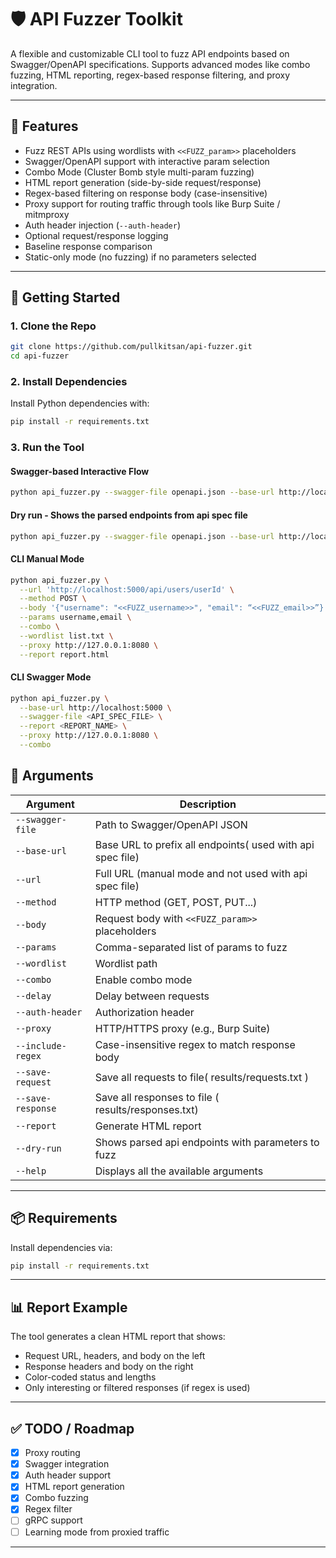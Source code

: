 # 🛡️ API Fuzzer Toolkit

A flexible and customizable CLI tool to fuzz API endpoints based on Swagger/OpenAPI specifications. Supports advanced modes like combo fuzzing, HTML reporting, regex-based response filtering, and proxy integration.

---

## 🔧 Features

- Fuzz REST APIs using wordlists with `<<FUZZ_param>>` placeholders
- Swagger/OpenAPI support with interactive param selection
- Combo Mode (Cluster Bomb style multi-param fuzzing)
- HTML report generation (side-by-side request/response)
- Regex-based filtering on response body (case-insensitive)
- Proxy support for routing traffic through tools like Burp Suite / mitmproxy
- Auth header injection (`--auth-header`)
- Optional request/response logging
- Baseline response comparison
- Static-only mode (no fuzzing) if no parameters selected

---

## 🚀 Getting Started

### 1. Clone the Repo

```bash
git clone https://github.com/pullkitsan/api-fuzzer.git
cd api-fuzzer
```

### 2. Install Dependencies

Install Python dependencies with:

```bash
pip install -r requirements.txt
```

### 3. Run the Tool

#### Swagger-based Interactive Flow

```bash
python api_fuzzer.py --swagger-file openapi.json --base-url http://localhost:5000
```

#### Dry run - Shows the parsed endpoints from api spec file 

```bash
python api_fuzzer.py --swagger-file openapi.json --base-url http://localhost:5000 --dry-run
```

#### CLI Manual Mode

```bash
python api_fuzzer.py \
  --url 'http://localhost:5000/api/users/userId' \
  --method POST \
  --body '{"username": "<<FUZZ_username>>", "email": “<<FUZZ_email>>”}' \
  --params username,email \
  --combo \
  --wordlist list.txt \
  --proxy http://127.0.0.1:8080 \
  --report report.html
```

#### CLI Swagger Mode

```bash
python api_fuzzer.py \
  --base-url http://localhost:5000 \
  --swagger-file <API_SPEC_FILE> \
  --report <REPORT_NAME> \
  --proxy http://127.0.0.1:8080 \
  --combo
```

## 📄 Arguments

| Argument              | Description |
|-----------------------|-------------|
| `--swagger-file`      | Path to Swagger/OpenAPI JSON |
| `--base-url`          | Base URL to prefix all endpoints( used with api spec file)  |
| `--url`               | Full URL (manual mode and not used with api spec file) |
| `--method`            | HTTP method (GET, POST, PUT...) |
| `--body`              | Request body with `<<FUZZ_param>>` placeholders |
| `--params`            | Comma-separated list of params to fuzz |
| `--wordlist`          | Wordlist path |
| `--combo`             | Enable combo mode |
| `--delay`             | Delay between requests |
| `--auth-header`       | Authorization header |
| `--proxy`             | HTTP/HTTPS proxy (e.g., Burp Suite) |
| `--include-regex`     | Case-insensitive regex to match response body |
| `--save-request`      | Save all requests to file( results/requests.txt ) |
| `--save-response`     | Save all responses to file ( results/responses.txt)|
| `--report`            | Generate HTML report |
| `--dry-run`           | Shows parsed api endpoints with parameters to fuzz |
| `--help`              | Displays all the available arguments |

---

## 📦 Requirements

Install dependencies via:

```bash
pip install -r requirements.txt
```
---

## 📊 Report Example

The tool generates a clean HTML report that shows:

- Request URL, headers, and body on the left
- Response headers and body on the right
- Color-coded status and lengths
- Only interesting or filtered responses (if regex is used)

---

## ✅ TODO / Roadmap

- [x] Proxy routing
- [x] Swagger integration
- [x] Auth header support
- [x] HTML report generation
- [x] Combo fuzzing
- [x] Regex filter
- [ ] gRPC support
- [ ] Learning mode from proxied traffic

---
